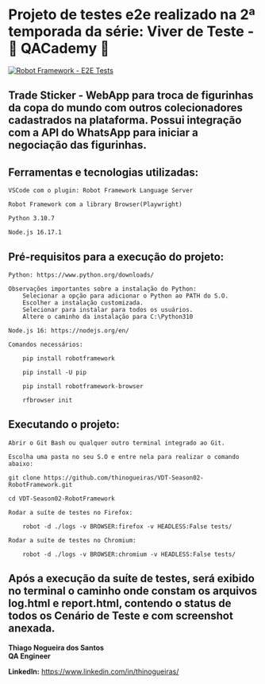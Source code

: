 # Projeto de testes e2e realizado na 2ª temporada da série: Viver de Teste - 🚀 QACademy 🚀

[![Robot Framework - E2E Tests](https://github.com/thinogueiras/VDT-Season02-RobotFramework/actions/workflows/ci-robot.yml/badge.svg)](https://github.com/thinogueiras/VDT-Season02-RobotFramework/actions/workflows/ci-robot.yml)

## <strong>Trade Sticker</strong> - WebApp para troca de figurinhas da copa do mundo com outros colecionadores cadastrados na plataforma. Possui integração com a API do WhatsApp para iniciar a negociação das figurinhas.

## Ferramentas e tecnologias utilizadas:

    VSCode com o plugin: Robot Framework Language Server

    Robot Framework com a library Browser(Playwright)

    Python 3.10.7

    Node.js 16.17.1 

## Pré-requisitos para a execução do projeto:

    Python: https://www.python.org/downloads/
    
    Observações importantes sobre a instalação do Python: 
        Selecionar a opção para adicionar o Python ao PATH do S.O.
        Escolher a instalação customizada.
        Selecionar para instalar para todos os usuários. 
        Altere o caminho da instalação para C:\Python310

    Node.js 16: https://nodejs.org/en/    
    
    Comandos necessários:

        pip install robotframework

        pip install -U pip

        pip install robotframework-browser

        rfbrowser init

## Executando o projeto:

    Abrir o Git Bash ou qualquer outro terminal integrado ao Git.

    Escolha uma pasta no seu S.O e entre nela para realizar o comando abaixo:

    git clone https://github.com/thinogueiras/VDT-Season02-RobotFramework.git    

    cd VDT-Season02-RobotFramework
    
    Rodar a suíte de testes no Firefox:

        robot -d ./logs -v BROWSER:firefox -v HEADLESS:False tests/

    Rodar a suíte de testes no Chromium:
    
        robot -d ./logs -v BROWSER:chromium -v HEADLESS:False tests/

## Após a execução da suíte de testes, será exibido no terminal o caminho onde constam os arquivos log.html e report.html, contendo o status de todos os Cenário de Teste e com screenshot anexada.

<strong>Thiago Nogueira dos Santos <br/>
QA Engineer </strong>

**LinkedIn:** https://www.linkedin.com/in/thinogueiras/
